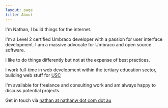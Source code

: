 ```yaml
---
layout: page
title: About
---
```


I'm Nathan, I build things for the internet.

I'm a Level 2 certified Umbraco developer with a passion for user interface development. I am a massive advocate for Umbraco and open source software. 

I like to do things differently but not at the expense of best practices. 

I work full-time in web development within the tertiary education sector, building web stuff for [USC](www.usc.edu.au)

I'm available for freelance and consulting work and am always happy to discuss potential projects. 

Get in touch via [nathan at nathanw dot com dot au](mailto:nathan@nathanw.com.au)
